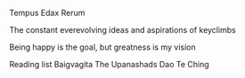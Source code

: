 Tempus Edax Rerum

The constant everevolving ideas and aspirations of keyclimbs


Being happy is the goal, but greatness is my vision


Reading list
Baigvagita 
The Upanashads
Dao Te Ching
